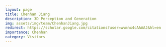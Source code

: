 ```yaml
---
layout: page
title: Chenhan Jiang
description: 3D Perception and Generation
img: assets/img/team/ChenhanJiang.jpg
redirect: https://scholar.google.com/citations?user=wvmhx4cAAAAJ&hl=en
importance: Chenhan
category: Visitors
---
```

